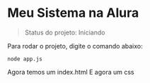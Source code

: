 # Meu Sistema na Alura

> Status do projeto: Iniciando

Para rodar o projeto, digite o comando abaixo:

```
node app.js
```

Agora temos um index.html
E agora um css
